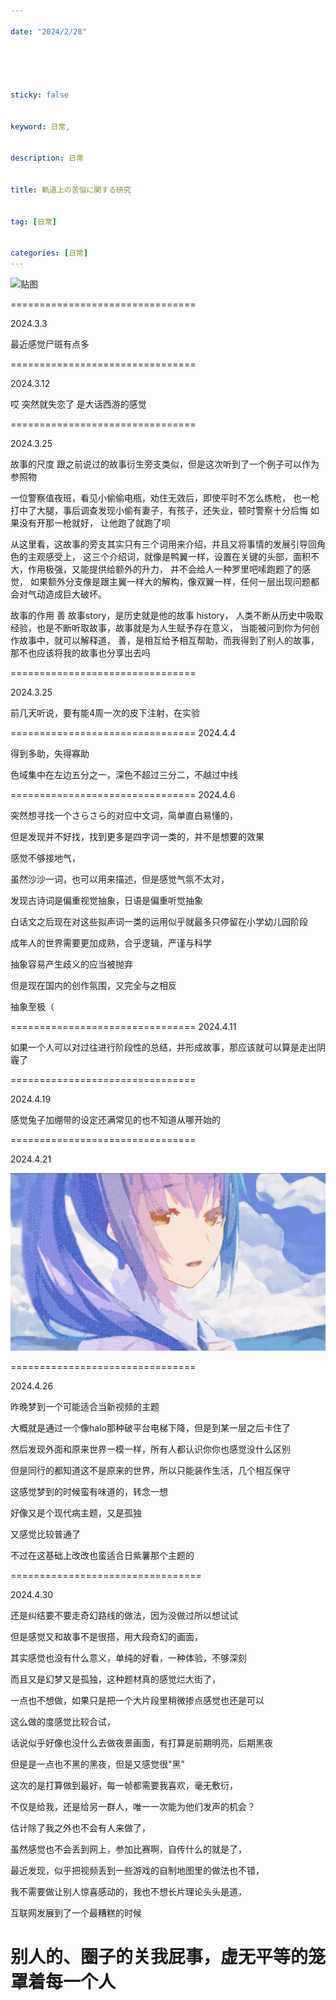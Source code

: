 ```yaml
---

date: "2024/2/28"





sticky: false


keyword: 日常,


description: 日常


title: 軌道上の苦悩に関する研究


tag: [日常]


categories: [日常]
---
```

![贴图](https://cdn.donmai.us/original/fc/73/__kafu_cevio_drawn_by_atenaba__fc73a03a34ad5e6e8f3174666daad9ad.jpg)

================================

2024.3.3

最近感觉尸斑有点多

================================

2024.3.12

哎 突然就失恋了
是大话西游的感觉

================================

2024.3.25

故事的尺度
跟之前说过的故事衍生旁支类似，但是这次听到了一个例子可以作为参照物

一位警察值夜班，看见小偷偷电瓶，劝住无效后，即使平时不怎么练枪，
也一枪打中了大腿，事后调查发现小偷有妻子，有孩子，还失业，顿时警察十分后悔
如果没有开那一枪就好， 让他跑了就跑了呗

从这里看，这故事的旁支其实只有三个词用来介绍，并且又将事情的发展引导回角色的主观感受上，
这三个介绍词，就像是鸭翼一样，设置在关键的头部，面积不大，作用极强，又能提供给额外的升力，
并不会给人一种罗里吧嗦跑题了的感觉，
如果额外分支像是跟主翼一样大的解构，像双翼一样，任何一层出现问题都会对气动造成巨大破坏。

故事的作用 善
故事story，是历史就是他的故事 history，
人类不断从历史中吸取经验，也是不断听取故事，故事就是为人生赋予存在意义，
当能被问到你为何创作故事中，就可以解释道，
善，是相互给予相互帮助，而我得到了别人的故事，那不也应该将我的故事也分享出去吗

================================

2024.3.25

前几天听说，要有能4周一次的皮下注射，在实验

================================
2024.4.4

得到多助，失得寡助

色域集中在左边五分之一，深色不超过三分二，不越过中线

================================
2024.4.6

突然想寻找一个さらさら的对应中文词，简单直白易懂的，

但是发现并不好找，找到更多是四字词一类的，并不是想要的效果

感觉不够接地气，

虽然沙沙一词，也可以用来描述，但是感觉气氛不太对，

发现古诗词是偏重视觉抽象，日语是偏重听觉抽象

白话文之后现在对这些拟声词一类的运用似乎就最多只停留在小学幼儿园阶段

成年人的世界需要更加成熟，合乎逻辑，严谨与科学

抽象容易产生歧义的应当被抛弃

但是现在国内的创作氛围，又完全与之相反

抽象至极（

================================
2024.4.11

如果一个人可以对过往进行阶段性的总结，并形成故事，那应该就可以算是走出阴霾了

================================

2024.4.19

感觉兔子加绷带的设定还满常见的也不知道从哪开始的

================================

2024.4.21

![贴图](/参考图/QQ图片20240421122245.png)

================================

2024.4.26

昨晚梦到一个可能适合当新视频的主题

大概就是通过一个像halo那种破平台电梯下降，但是到某一层之后卡住了

然后发现外面和原来世界一模一样，所有人都认识你你也感觉没什么区别

但是同行的都知道这不是原来的世界，所以只能装作生活，几个相互保守

这感觉梦到的时候蛮有味道的，转念一想

好像又是个现代病主题，又是孤独

又感觉比较普通了

不过在这基础上改改也蛮适合日紫薯那个主题的

=================================

2024.4.30

还是纠结要不要走奇幻路线的做法，因为没做过所以想试试

但是感觉又和故事不是很搭，用大段奇幻的画面，

其实感觉也没有什么意义，单纯的好看，一种体验，不够深刻

而且又是幻梦又是孤独，这种题材真的感觉烂大街了，

一点也不想做，如果只是把一个大片段里稍微掺点感觉也还是可以

这么做的度感觉比较合试，

话说似乎好像也没什么去做夜景画面，有打算是前期明亮，后期黑夜

但是是一点也不黑的黑夜，但是又感觉很"黑"

这次的是打算做到最好，每一帧都需要我喜欢，毫无敷衍，

不仅是给我，还是给另一群人，唯一一次能为他们发声的机会？

估计除了我之外也不会有人来做了，

虽然感觉也不会丢到网上，参加比赛啊，自传什么的就是了，

最近发现，似乎把视频丢到一些游戏的自制地图里的做法也不错，

我不需要做让别人惊喜感动的，我也不想长片理论头头是道，

互联网发展到了一个最糟糕的时候

别人的、圈子的关我屁事，虚无平等的笼罩着每一个人
==========================================